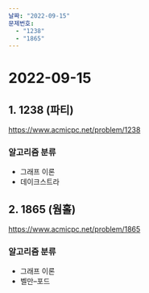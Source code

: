 ```yaml
---
날짜: "2022-09-15"
문제번호:
  - "1238"
  - "1865"
---
```


# 2022-09-15

## 1. 1238 (파티)

https://www.acmicpc.net/problem/1238

### 알고리즘 분류

- 그래프 이론
- 데이크스트라

## 2. 1865 (웜홀)

https://www.acmicpc.net/problem/1865

### 알고리즘 분류

- 그래프 이론
- 벨만–포드

